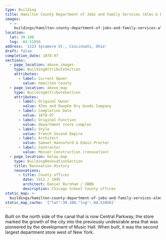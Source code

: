 ```yaml
---
type: Building
title: Hamilton County Department of Jobs and Family Services (Alms & Doepke Bldg.)
images:
  - >-
    buildings/hamilton-county-department-of-jobs-and-family-services-alms-and-doepke-bldg/hamilton-county-department-of-jobs-and-family-services-alms-and-doepke-bldg-0_fjryul
location:
  lat: 39.108
  lng: -84.51056
address: '1123 Sycamore St., Cincinnati, Ohio'
draft: false
completion_date: 1878-97
sections:
  - page_location: above_images
    type: BuildingAttributeSection
    attributes:
      - label: Current Owner
        value: Hamilton County
  - page_location: above_map
    type: BuildingAttributeSection
    attributes:
      - label: Original Owner
        value: Alms and Doepke Dry Goods Company
      - label: Completion Date
        value: 1878-97
      - label: Original Function
        value: department store complex
      - label: Style
        value: French Second Empire
      - label: Architect
        value: Samuel Hannaford & Edwin Procter
      - label: Contractor
        value: Messer Construction (renovation)
  - page_location: below_map
    type: BuildingRenovationSection
    title: Renovation History
    renovations:
      - title: County offices
        date: 1912 / 1995
        architect: Daniel Burnham / GBBN
        description: Chicago School County offices
static_map: >-
  buildings/hamilton-county-department-of-jobs-and-family-services-alms-and-doepke-bldg/static-map_fjinym
static_map_cache: '{"lat":39.108,"lng":-84.51056}'
---
```


Built on the north side of the canal that is now Central Parkway, the store marked the growth of the city into the previously undesirable area that was pioneered by the development of Music Hall. When built, it was the second largest department store west of New York.
